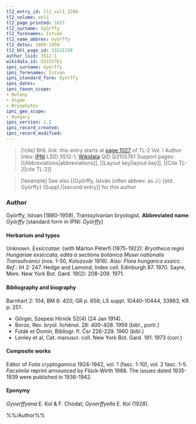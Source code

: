 ```yaml
---
tl2_entry_id: tl2_vol1_1288
tl2_volume: vol1
tl2_page_printed: 1027
tl2_surname: Györffy
tl2_forenames: István
tl2_name_abbrev: Györffy
tl2_dates: 1880-1959
tl2_bhl_page_id: 33121158
author_lsid: 3512-1
wikidata_id: Q3155761
ipni_surname: Györffy
ipni_forenames: Istvan
ipni_standard_form: Györffy
ipni_dates: 
ipni_taxon_scope: 
- Botany
- Algae
- Bryophytes
ipni_geo_scope: 
- Hungary
ipni_version: 1.1
ipni_record_created: 
ipni_record_modified:
---
```


> [!cite] BHL link: this entry starts at [page 1027](https://www.biodiversitylibrary.org/page/33121158) of TL-2 Vol. I
> Author links: [IPNI](https://www.ipni.org/a/3512-1) LSID 3512-1, [Wikidata](https://www.wikidata.org/wiki/Q3155761) QID Q3155761
> Support pages: [[Abbreviations|abbreviations]], [[Layout key|layout key]], [[Cite TL-2|cite TL-2]]

> [!example] See also [[Györffy, István (often abbrev. as J.) {std. Györffy} (Suppl.)|second entry]] for this author

### Author

Györffy, Istvan (1880-1959), Transsylvanian bryologist. 
**Abbreviated name**: *Györffy* \[standard form in IPNI: *Györffy*\]

#### Herbarium and types

Unknown.
*Exsiccatae*: (with Márton Péterfi (1875-1922): *Bryotheca regni Hungariae exsiccata, edita a sectione botanica Musei nationalis Transsilvanici* (nos. 1-50, Kolozsvár 1916). Also: *Flora hungarica exsicc.
Ref*.: IH 2: 247. Hedge and Lamond, Index coll. Edinburgh 87. 1970. Sayre, Mem. New York Bot. Gard. 19(2): 208-209. 1971.

#### Bibliography and biography

Barnhart 2: 104; BM 6: 420; GR p. 658; LS suppl. 10440-10444, 33963; KR p. 251.
- Görgei, Szepesi Hírnök 52(4) (24 Jan 1914).
- Boros, Rev. bryol. lichénol. 28: 400-408. 1959 (bibl., portr.)
- Futák et Domin, Bibliogr. fl. Čsr 226-229. 1960 (bibl.)
- Lenley et al, Cat. manuscr. coll. New York Bot. Gard. 191. 1973 (corr.)

#### Composite works

Editor of *Folia cryptogamica* 1924-1942, vol. 1 (fasc. 1-10), vol. 2 fasc. 1-5. *Facsimile* reprint announced by Flück-Wirth 1968. The issues dated 1935-1939 were published in 1936-1942.

#### Eponymy

*Gyoerffyana* E. Kol & F. Chodat; *Gyoerffyella* E. Kol (1928).

%%/Author%%